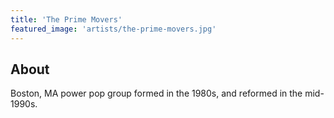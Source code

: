 ```yaml
---
title: 'The Prime Movers'
featured_image: 'artists/the-prime-movers.jpg'
---
```


## About

Boston, MA power pop group formed in the 1980s, and reformed in the mid-1990s.
